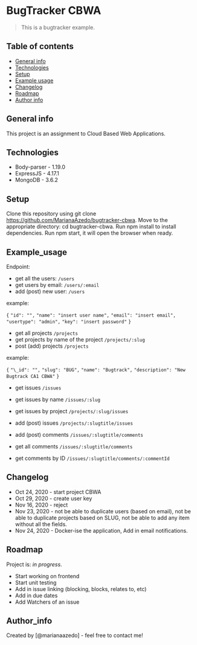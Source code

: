 # BugTracker CBWA

> This is a bugtracker example.

## Table of contents

- [General info](#general-info)
- [Technologies](#technologies)
- [Setup](#setup)
- [Example usage](#Example_usage)
- [Changelog](#Changelog)
- [Roadmap](#Roadmap)
- [Author info](#Author_info)

## General info

This project is an assignment to Cloud Based Web Applications.

## Technologies

- Body-parser - 1.19.0
- ExpressJS - 4.17.1
- MongoDB - 3.6.2

## Setup

Clone this repository using git clone https://github.com/MarianaAzedo/bugtracker-cbwa.
Move to the appropriate directory: cd bugtracker-cbwa.
Run npm install to install dependencies.
Run npm start, it will open the browser when ready.

## Example_usage

Endpoint:

- get all the users:
  `/users`
- get users by email:
  `/users/:email`
- add (post) new user:
  `/users`

example:

`{`
`"id": "",`
`"name": "insert user name",`
`"email": "insert email",`
`"usertype": "admin",`
`"key": "insert password"`
`}`

- get all projects
  `/projects`
- get projects by name of the project
  `/projects/:slug`
- post (add) projects
  `/projects`

example:

`{`
`"\_id": "",`
`"slug": "BUG",`
`"name": "Bugtrack",`
`"description": "New Bugtrack CA1 CBWA"`
`}`

- get issues
  `/issues`
- get issues by name
  `/issues/:slug`
- get issues by project
  `/projects/:slug/issues`
- add (post) issues
  `/projects/:slugtitle/issues`

- add (post) comments
  `/issues/:slugtitle/comments`
- get all comments
  `/issues/:slugtitle/comments`
- get comments by ID
  `/issues/:slugtitle/comments/:commentId`

## Changelog

- Oct 24, 2020 - start project CBWA
- Oct 29, 2020 - create user key
- Nov 16, 2020 - reject
- Nov 23, 2020 - not be able to duplicate users (based on email), not be able to duplicate projects based on SLUG, not be able to add any item without all the fields.
- Nov 24, 2020 - Docker-ise the application, Add in email notifications.

## Roadmap

Project is: _in progress_.

- Start working on frontend
- Start unit testing
- Add in issue linking (blocking, blocks, relates to, etc)
- Add in due dates
- Add Watchers of an issue

## Author_info

Created by [@marianaazedo] - feel free to contact me!
